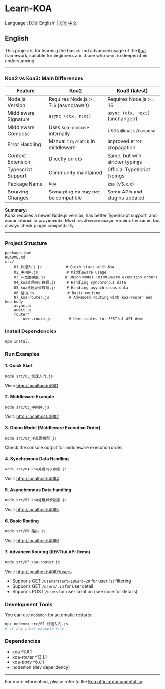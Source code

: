 # Learn-KOA

Language : [🇺🇸 English] | [🇨🇳 中文](./README.zh-CN.md)

## English

This project is for learning the basics and advanced usage of the [Koa](https://koajs.com/) framework, suitable for beginners and those who want to deepen their understanding.

---

### Koa2 vs Koa3: Main Differences

| Feature              | Koa2                                  | Koa3 (latest)                   |
| -------------------- | ------------------------------------- | ------------------------------- |
| Node.js Version      | Requires Node.js >= 7.6 (async/await) | Requires Node.js >= 16          |
| Middleware Signature | `async (ctx, next)`                   | `async (ctx, next)` (unchanged) |
| Middleware Compose   | Uses `koa-compose` internally         | Uses `@koajs/compose`           |
| Error Handling       | Manual `try/catch` in middleware      | Improved error propagation      |
| Context Extension    | Directly on `ctx`                     | Same, but with stricter typings |
| Typescript Support   | Community maintained                  | Official TypeScript typings     |
| Package Name         | `koa`                                 | `koa` (v3.x.x)                  |
| Breaking Changes     | Some plugins may not be compatible    | Some APIs and plugins updated   |

**Summary:**  
Koa3 requires a newer Node.js version, has better TypeScript support, and some internal improvements. Most middleware usage remains the same, but always check plugin compatibility.

---

### Project Structure

```
package.json
README.md
src/
    01_快速入门.js           # Quick start with Koa
    02_中间件.js             # Middleware usage
    03_洋葱圈模型.js         # Onion model (middleware execution order)
    04_koa处理同步数据.js     # Handling synchronous data
    05_koa处理异步数据.js     # Handling asynchronous data
    06_路由.js               # Basic routing
    07_koa-router.js         # Advanced routing with koa-router and koa-body
    async.js
    await.js
    router/
        user.route.js        # User routes for RESTful API demo
```

### Install Dependencies

```bash
npm install
```

### Run Examples

#### 1. Quick Start

```bash
node src/01_快速入门.js
```

Visit: [http://localhost:4001](http://localhost:4001)

#### 2. Middleware Example

```bash
node src/02_中间件.js
```

Visit: [http://localhost:4002](http://localhost:4002)

#### 3. Onion Model (Middleware Execution Order)

```bash
node src/03_洋葱圈模型.js
```

Check the console output for middleware execution order.

#### 4. Synchronous Data Handling

```bash
node src/04_koa处理同步数据.js
```

Visit: [http://localhost:4004](http://localhost:4004)

#### 5. Asynchronous Data Handling

```bash
node src/05_koa处理异步数据.js
```

Visit: [http://localhost:4005](http://localhost:4005)

#### 6. Basic Routing

```bash
node src/06_路由.js
```

Visit: [http://localhost:4006](http://localhost:4006)

#### 7. Advanced Routing (RESTful API Demo)

```bash
node src/07_koa-router.js
```

Visit: [http://localhost:4007/users](http://localhost:4007/users)

- Supports GET `/users?start=18&end=20` for user list filtering
- Supports GET `/users/:id` for user detail
- Supports POST `/users` for user creation (see code for details)

### Development Tools

You can use `nodemon` for automatic restarts:

```bash
npx nodemon src/01_快速入门.js
# or any other example file
```

### Dependencies

- koa ^3.0.1
- koa-router ^13.1.1
- koa-body ^6.0.1
- nodemon (dev dependency)

---

For more information, please refer to the [Koa official documentation](https://koajs.com/).
